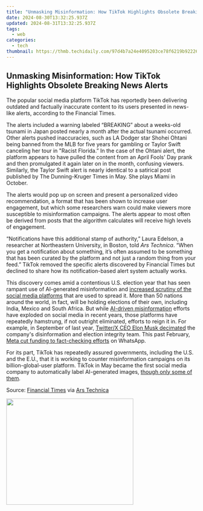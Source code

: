 ```yaml
---
title: "Unmasking Misinformation: How TikTok Highlights Obsolete Breaking News Alerts"
date: 2024-08-30T13:32:25.937Z
updated: 2024-08-31T13:32:25.937Z
tags:
  - web
categories:
  - tech
thumbnail: https://thmb.techidaily.com/97d4b7a24e4095203ce78f6219b92226bf67916637140e7062297e96c3a2c8b5.jpg
---
```


## Unmasking Misinformation: How TikTok Highlights Obsolete Breaking News Alerts

The popular social media platform TikTok has reportedly been delivering outdated and factually inaccurate content to its users presented in news-like alerts, according to the Financial Times.

 The alerts included a warning labeled “BREAKING” about a weeks-old tsunami in Japan posted nearly a month after the actual tsunami occurred. Other alerts pushed inaccuracies, such as LA Dodger star Shohei Ohtani being banned from the MLB for five years for gambling or Taylor Swift canceling her tour in "Racist Florida.” In the case of the Ohtani alert, the platform appears to have pulled the content from an April Fools' Day prank and then promulgated it again later on in the month, confusing viewers. Similarly, the Taylor Swift alert is nearly identical to a satirical post published by The Dunning-Kruger Times in May. She plays Miami in October.

 The alerts would pop up on screen and present a personalized video recommendation, a format that has been shown to increase user engagement, but which some researchers warn could make viewers more susceptible to misinformation campaigns. The alerts appear to most often be derived from posts that the algorithm calculates will receive high levels of engagement.

 “Notifications have this additional stamp of authority,” Laura Edelson, a researcher at Northeastern University, in Boston, told _Ars Technica_. “When you get a notification about something, it’s often assumed to be something that has been curated by the platform and not just a random thing from your feed.” TikTok removed the specific alerts discovered by Financial Times but declined to share how its notification-based alert system actually works.

 This discovery comes amid a contentious U.S. election year that has seen rampant use of AI-generated misinformation and [increased scrutiny of the social media platforms](https://screen-sharing-recording.techidaily.com/updated-how-to-flawlessly-capture-your-ios-devices-screen/) that are used to spread it. More than 50 nations around the world, in fact, will be holding elections of their own, including India, Mexico and South Africa. But while [AI-driven misinformation](https://android-transfer.techidaily.com/in-2024-5-easy-ways-to-copy-contacts-from-vivo-v29e-to-iphone-14-and-15-drfone-by-drfone-transfer-from-android-transfer-from-android/) efforts have exploded on social media in recent years, those platforms have repeatedly hamstrung, if not outright eliminated, efforts to reign it in. For example, in September of last year, [Twitter/X CEO Elon Musk decimated](https://www.nbcnews.com/tech/tech-news/x-makes-cuts-disinformation-election-integrity-team-rcna117744) the company's disinformation and election integrity team. This past February, [Meta cut funding to fact-checking efforts](https://www.theinformation.com/articles/meta-cuts-fact-checking-efforts-on-whatsapp-as-elections-loom) on WhatsApp.

 For its part, TikTok has repeatedly assured governments, including the U.S. and the E.U., that it is working to counter misinformation campaigns on its billion-global-user platform. TikTok in May became the first social media company to automatically label AI-generated images, [though only some of them](https://newsroom.tiktok.com/en-us/partnering-with-our-industry-to-advance-ai-transparency-and-literacy).

 Source: [Financial Times](https://www.ft.com/content/8f0a08c9-1ba6-4df5-a6bd-ac7d288e5ca2) via [Ars Technica](https://arstechnica.com/tech-policy/2024/08/push-alerts-from-tiktok-include-fake-news-expired-tsunami-warning/)

<ins class="adsbygoogle"
     style="display:block"
     data-ad-format="autorelaxed"
     data-ad-client="ca-pub-7571918770474297"
     data-ad-slot="1223367746"></ins>



<ins class="adsbygoogle"
     style="display:block"
     data-ad-client="ca-pub-7571918770474297"
     data-ad-slot="8358498916"
     data-ad-format="auto"
     data-full-width-responsive="true"></ins>



<!-- affiliate ads begin -->
<a href="https://getlyla.pxf.io/c/5597632/1455723/15391" target="_top" id="1455723"><img src="//a.impactradius-go.com/display-ad/15391-1455723" border="0" alt="" width="336" height="280"/></a><img height="0" width="0" src="https://imp.pxf.io/i/5597632/1455723/15391" style="position:absolute;visibility:hidden;" border="0" />
<!-- affiliate ads end -->